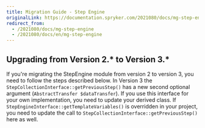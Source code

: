 ```yaml
---
title: Migration Guide - Step Engine
originalLink: https://documentation.spryker.com/2021080/docs/mg-step-engine
redirect_from:
  - /2021080/docs/mg-step-engine
  - /2021080/docs/en/mg-step-engine
---
```


## Upgrading from Version 2.* to Version 3.*

If you're migrating the StepEngine module from version 2 to version 3, you need to follow the steps described below.
In Version 3 the `StepCollectionInterface::getPreviousStep()` has a new second optional argument (`AbstractTransfer $dataTransfer`). If you use this interface for your own implementation, you need to update your derived class.
If `StepEngineInterface::getTemplateVariables()` is overridden in your project, you need to update the call to `StepCollectionInterface::getPreviousStep()` here as well.

<!--See also:
[Defining a Step - Step Engine](https://documentation.spryker.com/capabilities/order_management/step_engine/step-engine-define-step.htm)-->
